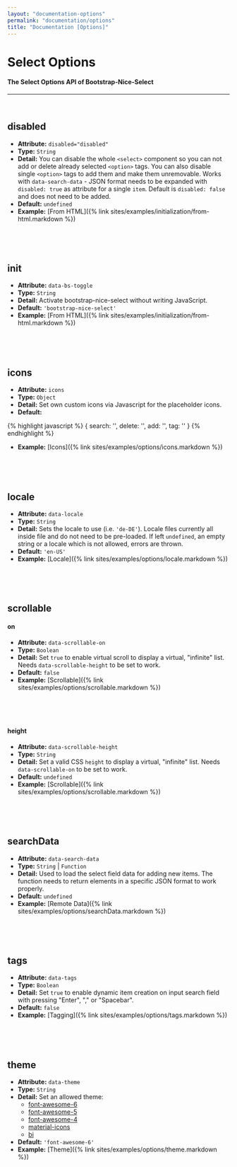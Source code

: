 ```yaml
---
layout: "documentation-options"
permalink: "documentation/options"
title: "Documentation [Options]"
---
```


# Select Options

#### The Select Options API of Bootstrap-Nice-Select

---

&nbsp;

## **disabled**

- **Attribute:** `disabled="disabled"`
- **Type:** `String`
- **Detail:**
  You can disable the whole `<select>` component so you can not add or delete already selected `<option>` tags. You can also disable single `<option>` tags to add them and make them unremovable.
  Works with `data-search-data` - JSON format needs to be expanded with `disabled: true` as attribute for a single `item`. Default is `disabled: false` and does not need to be added.
- **Default:** `undefined`
- **Example:** [From HTML]({% link sites/examples/initialization/from-html.markdown %})

&nbsp;

&nbsp;

## **init**

- **Attribute:** `data-bs-toggle`
- **Type:** `String`
- **Detail:**
  Activate bootstrap-nice-select without writing JavaScript.
- **Default:** `'bootstrap-nice-select'`
- **Example:** [From HTML]({% link sites/examples/initialization/from-html.markdown %})

&nbsp;

&nbsp;

## **icons**

- **Attribute:** `icons`
- **Type:** `Object`
- **Detail:**
  Set own custom icons via Javascript for the placeholder icons.
- **Default:** 
  
<div class="mb-4">
{% highlight javascript %}
{
    search: '<i class="fa-solid fa-magnifying-glass"></i>',
    delete: '<i class="fa-solid fa-trash"></i>',
    add: '<i class="fa-solid fa-plus"></i>',
    tag: '<i class="fa-solid fa-circle-exclamation"></i>'
}
{% endhighlight %}
</div>

- **Example:** [Icons]({% link sites/examples/options/icons.markdown %})

&nbsp;

&nbsp;

## **locale**

- **Attribute:** `data-locale`
- **Type:** `String`
- **Detail:**
  Sets the locale to use (i.e. `'de-DE'`). Locale files currently all inside file and do not need to be pre-loaded. If left `undefined`, an empty string or a locale which is not allowed, errors are thrown. 
- **Default:** `'en-US'`
- **Example:** [Locale]({% link sites/examples/options/locale.markdown %})

&nbsp;

&nbsp;

## **scrollable**

#### **on**
- **Attribute:** `data-scrollable-on`
- **Type:** `Boolean`
- **Detail:**
  Set `true` to enable virtual scroll to display a virtual, "infinite" list. Needs `data-scrollable-height` to be set to work.
- **Default:** `false`
- **Example:** [Scrollable]({% link sites/examples/options/scrollable.markdown %})

&nbsp;

&nbsp;

#### **height**
- **Attribute:** `data-scrollable-height`
- **Type:** `String`
- **Detail:**
  Set a valid CSS `height` to display a virtual, "infinite" list. Needs `data-scrollable-on` to be set to work. 
- **Default:** `undefined`
- **Example:** [Scrollable]({% link sites/examples/options/scrollable.markdown %})

&nbsp;

&nbsp;

## **searchData**

- **Attribute:** `data-search-data`
- **Type:** `String` &#124; `Function`
- **Detail:**
  Used to load the select field data for adding new items. The function needs to return elements in a specific JSON format to work properly.
- **Default:** `undefined`
- **Example:** [Remote Data]({% link sites/examples/options/searchData.markdown %})

&nbsp;

&nbsp;

## **tags**

- **Attribute:** `data-tags`
- **Type:** `Boolean`
- **Detail:**
  Set `true` to enable dynamic item creation on input search field with pressing "Enter", "," or "Spacebar".
- **Default:** `false`
- **Example:** [Tagging]({% link sites/examples/options/tags.markdown %})

&nbsp;

&nbsp;

## **theme**

- **Attribute:** `data-theme`
- **Type:** `String`
- **Detail:**
  Set an allowed theme: 
  - [font-awesome-6](https://fontawesome.com/search)
  - [font-awesome-5](https://fontawesome.com/v5/search)
  - [font-awesome-4](https://fontawesome.com/v4/icons/)
  - [material-icons](https://materializecss.com/icons.html)
  - [bi](https://icons.getbootstrap.com/)
- **Default:** `'font-awesome-6'`
- **Example:** [Theme]({% link sites/examples/options/theme.markdown %})